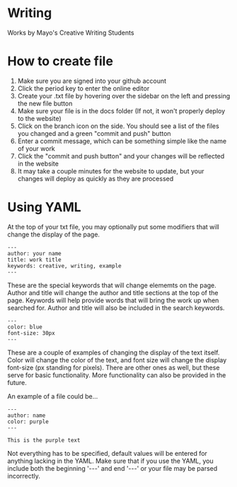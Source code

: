 # Writing
Works by Mayo's Creative Writing Students

# How to create file
1. Make sure you are signed into your github account
2. Click the period key to enter the online editor
3. Create your .txt file by hovering over the sidebar on the left and pressing the new file button
4. Make sure your file is in the docs folder (If not, it won't properly deploy to the website)
5. Click on the branch icon on the side. You should see a list of the files you changed and a green "commit and push" button
6. Enter a commit message, which can be something simple like the name of your work
7. Click the "commit and push button" and your changes will be reflected in the website
8. It may take a couple minutes for the website to update, but your changes will deploy as quickly as they are processed

# Using YAML
At the top of your txt file, you may optionally put some modifiers that will change the display of the page.

```
---
author: your name
title: work title
keywords: creative, writing, example
---
```
These are the special keywords that will change elememts on the page. Author and title will change the author and title sections at the top of the page. Keywords will help provide words that will bring the work up when searched for. Author and title will also be included in the search keywords.

```
---
color: blue
font-size: 30px
---
```
These are a couple of examples of changing the display of the text itself. Color will change the color of the text, and font size will change the display font-size (px standing for pixels). There are other ones as well, but these serve for basic functionality. More functionality can also be provided in the future.

An example of a file could be...
```
---
author: name
color: purple
---

This is the purple text
```
Not everything has to be specified, default values will be entered for anything lacking in the YAML. Make sure that if you use the YAML, you include both the beginning '---' and end '---' or your file may be parsed incorrectly.
